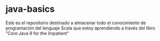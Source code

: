 # java-basics
Este es el repositorio destinado a almacenar todo el conocimiento de programación del lenguaje Scala que estoy aprendiendo a través del libro "Core Java 9 for the Impatient"
